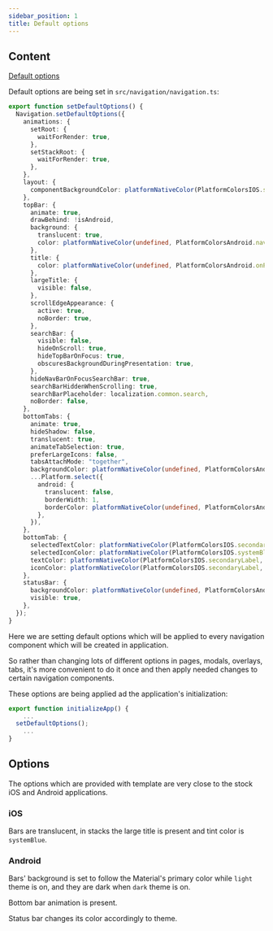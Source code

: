 ```yaml
---
sidebar_position: 1
title: Default options
---
```


## Content
[Default options](https://wix.github.io/react-native-navigation/api/options-api#setdefaultoptions)

Default options are being set in `src/navigation/navigation.ts`:

```typescript
export function setDefaultOptions() {
  Navigation.setDefaultOptions({
    animations: {
      setRoot: {
        waitForRender: true,
      },
      setStackRoot: {
        waitForRender: true,
      },
    },
    layout: {
      componentBackgroundColor: platformNativeColor(PlatformColorsIOS.systemBackground, PlatformColorsAndroid.background),
    },
    topBar: {
      animate: true,
      drawBehind: !isAndroid,
      background: {
        translucent: true,
        color: platformNativeColor(undefined, PlatformColorsAndroid.navigation),
      },
      title: {
        color: platformNativeColor(undefined, PlatformColorsAndroid.onPrimaryText),
      },
      largeTitle: {
        visible: false,
      },
      scrollEdgeAppearance: {
        active: true,
        noBorder: true,
      },
      searchBar: {
        visible: false,
        hideOnScroll: true,
        hideTopBarOnFocus: true,
        obscuresBackgroundDuringPresentation: true,
      },
      hideNavBarOnFocusSearchBar: true,
      searchBarHiddenWhenScrolling: true,
      searchBarPlaceholder: localization.common.search,
      noBorder: false,
    },
    bottomTabs: {
      animate: true,
      hideShadow: false,
      translucent: true,
      animateTabSelection: true,
      preferLargeIcons: false,
      tabsAttachMode: "together",
      backgroundColor: platformNativeColor(undefined, PlatformColorsAndroid.navigation),
      ...Platform.select({
        android: {
          translucent: false,
          borderWidth: 1,
          borderColor: platformNativeColor(undefined, PlatformColorsAndroid.divider),
        },
      }),
    },
    bottomTab: {
      selectedTextColor: platformNativeColor(PlatformColorsIOS.secondaryLabel, PlatformColorsAndroid.onPrimaryText),
      selectedIconColor: platformNativeColor(PlatformColorsIOS.systemBlue, PlatformColorsAndroid.onPrimaryText),
      textColor: platformNativeColor(PlatformColorsIOS.secondaryLabel, PlatformColorsAndroid.onPrimaryTextOpacity),
      iconColor: platformNativeColor(PlatformColorsIOS.secondaryLabel, PlatformColorsAndroid.onPrimaryTextOpacity),
    },
    statusBar: {
      backgroundColor: platformNativeColor(undefined, PlatformColorsAndroid.statusbar),
      visible: true,
    },
  });
}
```

Here we are setting default options which will be applied to every navigation component which will be created in application.

So rather than changing lots of different options in pages, modals, overlays, tabs, it's more convenient to do it once
and then apply needed changes to certain navigation components.

These options are being applied ad the application's initialization:
```typescript jsx
export function initializeApp() {
    ...
  setDefaultOptions();
    ...
}
```

## Options
The options which are provided with template are very close to the stock iOS and Android applications.

### iOS
Bars are translucent, in stacks the large title is present and tint color is `systemBlue`.

### Android
Bars' background is set to follow the Material's primary color while `light` theme is on, and they are dark when `dark` theme is on.

Bottom bar animation is present.

Status bar changes its color accordingly to theme.
